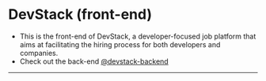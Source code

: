 # DevStack (front-end)

- This is the front-end of DevStack, a developer-focused job platform that aims at facilitating the hiring process for both developers and companies.
- Check out the back-end [@devstack-backend](https://github.com/DevStack-LTD/devstack-backend)

---

